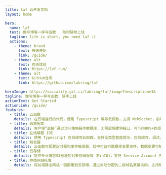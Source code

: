 ```yaml
---
title: laf 云开发文档
layout: home

hero:
  name: laf
  text: 像写博客一样写函数   随时随地上线
  tagline: life is short, you need laf :)
  actions:
    - theme: brand
      text: 快速开始
      link: /guide/
    - theme: alt
      text: 在线体验
      link: https://laf.run/
    - theme: alt
      text: GitHub仓库
      link: https://github.com/labring/laf

heroImage: https://socialify.git.ci/labring/laf/image?description=1&
tagline: 像写博客一样写函数，随手上线
actionText: Get Started
actionLink: /guide/
features:
  - title: 云函数
    details: 在云端运行的代码，使用 Typescript 编写云函数，支持 WebSocket，前端直接调用。云函数为 Node.js 运行环境。
  - title: 云数据库
    details: 客户端“直接”通过访问策略操作数据库，无需后端提供接口，可节约90%+的后端接口，前端开发者可独立完成应用开发。
  - title: 在线编程 IDE
    details: 使用 Typescript 在线编写云函数，支持全类型智能提示，在线编写、调试、日志，代码即内容，保存即发布。
  - title: 触发器
    details: 云函数可配置定时器和事件触发器，其中可监听数据库变更事件，数据变更可触发云函数的执行。
  - title: 云存储
    details: 提供专业兼容S3标准的对象存储服务（MinIO)，支持 Service Account 开放能力。
  - title: 静态网站托管
    details: 将前端静态网站一键部署到云存储，通过自动分配的二级域名直接访问，支持绑定自定义域名。
---
```

